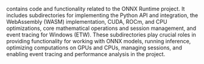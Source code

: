 contains code and functionality related to the ONNX Runtime project. It includes subdirectories for implementing the Python API and integration, the WebAssembly (WASM) implementation, CUDA, ROCm, and CPU optimizations, core mathematical operations and session management, and event tracing for Windows (ETW). These subdirectories play crucial roles in providing functionality for working with ONNX models, running inference, optimizing computations on GPUs and CPUs, managing sessions, and enabling event tracing and performance analysis in the project.